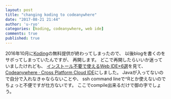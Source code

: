 ```yaml
---
layout: post
title: "changing koding to codeanywhere"
date: "2017-08-21 21:44"
author: 'u-ryo'
categories: [koding, codeanywhere, web ide]
comments: true
published: true
---
```

2016年10月に[Koding](https://koding.com)の無料提供が終わってしまったので、
以後blogを書くのをサボってしまっていたんですが、
再開します。
どこで再開したらいいか迷っていましたけれども、
[インストール不要で使えるWeb IDE×6選](https://blog.htmlhifive.com/2016/06/20/web-ide-six-elections/)を見て、
[Codeanywhere · Cross Platform Cloud IDE](https://codeanywhere.com/)にしました。
Javaが入ってないので自分で入れなきゃならないことや、
ssh command lineで^Rとか使えないのでちょっと不便ですが仕方ないです。
ここでcompile出来るだけで御の字でしょう。